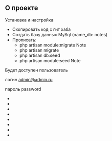

## О проекте
Установка и настройка
- Скопировать код с гит хаба 
- Создать базу данных MySql (name_db: notes)
- Прописать:
  - php artisan module:migrate Note  
  - php artisan migrate
  - php artisan db:seed  
  - php artisan module:seed Note  

Будет доступен пользователь 

логин admin@admin.ru

пароль password

- 
- 
- 
- 
- 
- 
- 
- 
